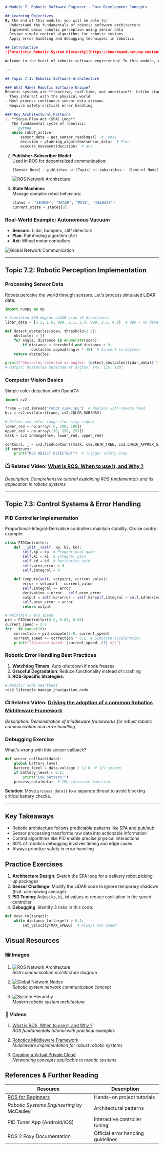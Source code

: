 ```markdown
# Module 7: Robotic Software Engineer - Core Development Concepts

## Learning Objectives
By the end of this module, you will be able to:
- Understand the fundamentals of robotic software architecture
- Implement basic robotic perception using sensor data
- Design simple control algorithms for robotic systems
- Apply error handling and debugging techniques in robotics

## Introduction
![Futuristic Robotic System Hierarchy](https://hooshmand.net/wp-content/uploads/2024/07/futuristic-diverse-organization-hierarchy-illustration-jpg-768x439.jpg)

Welcome to the heart of robotic software engineering! In this module, we'll explore the core concepts that transform code into intelligent robotic behaviors. Whether you're working on autonomous drones or warehouse robots, these principles form the foundation of all robotic systems. We'll bridge theory with hands-on practice using Python and ROS (Robot Operating System), the industry-standard framework.

---

## Topic 7.1: Robotic Software Architecture

### What Makes Robotic Software Unique?
Robotic systems are **reactive, real-time, and uncertain**. Unlike standard software:
- They interact with the physical world
- Must process continuous sensor data streams
- Require safety-critical error handling

### Key Architectural Patterns
1. **Sense-Plan-Act (SPA) Loop**  
   The fundamental cycle of robotics:  
   ```python
   while robot_active:
       sensor_data = get_sensor_readings()  # Sense
       decision = planning_algorithm(sensor_data)  # Plan
       execute_movement(decision)  # Act
   ```

2. **Publisher-Subscriber Model**  
   Used in ROS for decentralized communication:
   ```
   [Sensor Node] --publishes--> [Topic] <--subscribes-- [Control Node]
   ```
   ![ROS Network Architecture](https://www.researchgate.net/publication/317111448/figure/fig1/AS:11431281210024766@1701932257884/The-ROS-network-ROS-robot-operating-system.tif)

3. **State Machines**  
   Manage complex robot behaviors:
   ```python
   states = ["SEARCH", "GRASP", "MOVE", "RELEASE"]
   current_state = states[0]
   ```

### Real-World Example: Autonomous Vacuum
- **Sensors**: Lidar, bumpers, cliff detectors  
- **Plan**: Pathfinding algorithm (A*)  
- **Act**: Wheel motor controllers  

![Global Network Communication](https://img.freepik.com/premium-photo/visual-representation-global-network-nodes-interconnected-worldwide-internet-communication-technology-depicted-image-earth-with-network-lines-concept-global-network_864588-61929.jpg)

---

## Topic 7.2: Robotic Perception Implementation

### Processing Sensor Data
Robots perceive the world through sensors. Let's process simulated LiDAR data:

```python
import numpy as np

# Simulated 360-degree LiDAR scan (8 directions)
lidar_data = [3.2, 1.8, 999, 2.1, 2.0, 999, 2.5, 4.0]  # 999 = no detection

def detect_obstacles(scan, threshold=2.5):
    obstacles = []
    for angle, distance in enumerate(scan):
        if distance < threshold and distance > 0:
            obstacles.append(angle * 45)  # Convert to degrees
    return obstacles

print(f"Obstacles detected at angles: {detect_obstacles(lidar_data)}")
# Output: Obstacles detected at angles: [45, 135, 180]
```

### Computer Vision Basics
Simple color detection with OpenCV:
```python
import cv2

frame = cv2.imread("robot_view.jpg")  # Replace with camera feed
hsv = cv2.cvtColor(frame, cv2.COLOR_BGR2HSV)

# Define red color range (for stop signs)
lower_red = np.array([0, 100, 100])
upper_red = np.array([10, 255, 255])
mask = cv2.inRange(hsv, lower_red, upper_red)

contours, _ = cv2.findContours(mask, cv2.RETR_TREE, cv2.CHAIN_APPROX_SIMPLE)
if contours:
    print("RED OBJECT DETECTED!")  # Trigger safety stop
```

### 📺 Related Video: [What is ROS, When to use it, and Why ?](https://www.youtube.com/watch?v=8QfI5a7lTKU)
*Description: Comprehensive tutorial explaining ROS fundamentals and its application in robotic systems*

---

## Topic 7.3: Control Systems & Error Handling

### PID Controller Implementation
Proportional-Integral-Derivative controllers maintain stability. Cruise control example:

```python
class PIDController:
    def __init__(self, kp, ki, kd):
        self.kp = kp  # Proportional gain
        self.ki = ki  # Integral gain
        self.kd = kd  # Derivative gain
        self.prev_error = 0
        self.integral = 0
        
    def compute(self, setpoint, current_value):
        error = setpoint - current_value
        self.integral += error
        derivative = error - self.prev_error
        output = self.kp*error + self.ki*self.integral + self.kd*derivative
        self.prev_error = error
        return output

# Maintain 5 m/s speed
pid = PIDController(0.8, 0.01, 0.05)
current_speed = 3.0
for _ in range(10):
    correction = pid.compute(5.0, current_speed)
    current_speed += correction * 0.1  # Simulate acceleration
    print(f"Adjusted speed: {current_speed:.2f} m/s")
```

### Robotic Error Handling Best Practices
1. **Watchdog Timers**: Auto-shutdown if node freezes
2. **Graceful Degradation**: Reduce functionality instead of crashing
3. **ROS-Specific Strategies**:
```bash
# Monitor node heartbeat
ros2 lifecycle manage /navigation_node
```

### 📺 Related Video: [Driving the adoption of a common Robotics Middleware Framework](https://www.youtube.com/watch?v=0ag88KMeOtg)
*Description: Demonstration of middleware frameworks for robust robotic communication and error handling*

### Debugging Exercise
What's wrong with this sensor callback?
```python
def sensor_callback(data):
    global battery_level
    battery_level = data.voltage / 12.0  # 12V system
    if battery_level < 0.2:
        print("Low battery!")
    process_data(data)  # CPU-intensive function
```
**Solution**: Move `process_data()` to a separate thread to avoid blocking critical battery checks.

---

## Key Takeaways
- Robotic architecture follows predictable patterns like SPA and pub/sub
- Sensor processing transforms raw data into actionable information
- Control algorithms like PID enable precise physical interactions
- 80% of robotics debugging involves timing and edge cases
- Always prioritize safety in error handling

## Practice Exercises
1. **Architecture Design**: Sketch the SPA loop for a delivery robot picking up packages  
2. **Sensor Challenge**: Modify the LiDAR code to ignore temporary shadows (hint: use moving average)  
3. **PID Tuning**: Adjust `kp`, `ki`, `kd` values to reduce oscillation in the speed controller  
4. **Debugging**: Identify 3 risks in this code:
```python
def move_to(target):
    while distance_to(target) > 0.1:
        set_velocity(MAX_SPEED)  # Always max speed
```

## Visual Resources
### 🖼️ Images
1. ![ROS Network Architecture](https://www.researchgate.net/publication/317111448/figure/fig1/AS:11431281210024766@1701932257884/The-ROS-network-ROS-robot-operating-system.tif)  
   *ROS communication architecture diagram*

2. ![Global Network Nodes](https://img.freepik.com/premium-photo/visual-representation-global-network-nodes-interconnected-worldwide-internet-communication-technology-depicted-image-earth-with-network-lines-concept-global-network_864588-61929.jpg)  
   *Robotic system network communication concept*

3. ![System Hierarchy](https://hooshmand.net/wp-content/uploads/2024/07/futuristic-diverse-organization-hierarchy-illustration-jpg-768x439.jpg)  
   *Modern robotic system architecture*

### 🎥 Videos
1. [What is ROS, When to use it, and Why ?](https://www.youtube.com/watch?v=8QfI5a7lTKU)  
   *ROS fundamentals tutorial with practical examples*

2. [Robotics Middleware Framework](https://www.youtube.com/watch?v=0ag88KMeOtg)  
   *Middleware implementation for robust robotic systems*

3. [Creating a Virtual Private Cloud](https://www.youtube.com/watch?v=cAsqssPrVTs)  
   *Networking concepts applicable to robotic systems*

## References & Further Reading
| Resource | Description |
|----------|-------------|
| [ROS for Beginners](https://roboticsbackend.com/ros-projects/) | Hands-on project tutorials |
| _Robotic Systems Engineering_ by McCauley | Architectural patterns |
| PID Tuner App (Android/iOS) | Interactive controller tuning |
| ROS 2 Foxy Documentation | Official error handling guidelines |
```